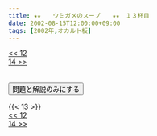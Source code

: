 ```yaml
---
title: ★★　　ウミガメのスープ　　★★　１３杯目
date: 2002-08-15T12:00:00+09:00
tags: [2002年,オカルト板]
---
```

<div class="th_left"><a href="../12"><< 12</a></div>
<div class="th_right"><a href="../14">14 >></a></div>
<br><br>
<script src="../../js/cupsoup.js"></script>
<form>
<input type="button" value="問題と解説のみにする" onClick="toggleCupsoup()">
</form>
{{< 13 >}}
<div class="th_left"><a href="../12"><< 12</a></div>
<div class="th_right"><a href="../14">14 >></a></div>